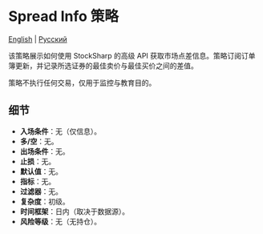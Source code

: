 # Spread Info 策略
[English](README.md) | [Русский](README_ru.md)

该策略展示如何使用 StockSharp 的高级 API 获取市场点差信息。策略订阅订单簿更新，并记录所选证券的最佳卖价与最佳买价之间的差值。

策略不执行任何交易，仅用于监控与教育目的。

## 细节
- **入场条件**：无（仅信息）。
- **多/空**：无。
- **出场条件**：无。
- **止损**：无。
- **默认值**：无。
- **指标**：无。
- **过滤器**：无。
- **复杂度**：初级。
- **时间框架**：日内（取决于数据源）。
- **风险等级**：无（无持仓）。
